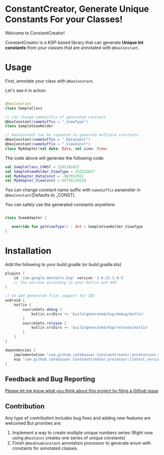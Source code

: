 # ConstantCreator, Generate Unique Constants For your Classes!

Welcome to ConstantCreator!

ConstantCreator is a KSP-based library that can generate <b>Unique Int constants</b>
from your classes that are annotated with `@HasConstant`.

# Usage

First, annotate your class with `@HasConstant`.

Let's see it in action:

```kotlin 

@HasConstant
class SampleClass

// Can change nameSuffix of generated constant.
@HasConstant(nameSuffix = "_ViewType")
class SampleViewHolder

// HasConstant can be repeated to generate multiple constants.
@HasConstant(nameSuffix = "_DataConst")
@HasConstant(nameSuffix = "_ViewConst")
class MyAdapter(val data: Data, val view: View)

```

The code above will generate the following code:

```kotlin
val SampleClass_CONST = 1292182827
val SampleViewHolder_ViewType = 232312827
val MyAdapter_DataConst = -987012921
val MyAdapter_ViewConst = 65756129218

```

You can change constant name suffix with `nameSuffix` parameter in `@HasConstant`(Defaults to _CONST).

You can safely use the generated constants anywhere:

```kotlin 

class SomeAdapter {

   override fun getViewType() : Int = SampleViewHolder_ViewType
}

```

# Installation

Add the following to your build.gradle (or build.gradle.kts)

```groovy
plugins {
    id 'com.google.devtools.ksp' version '1.6.21-1.0.5'
    // the version according to your Kotlin and KSP
}

// to add generated files support for IDE
android {
    kotlin {
        sourceSets.debug {
            kotlin.srcDirs += 'build/generated/ksp/debug/kotlin'
        }
        sourceSets.release {
            kotlin.srcDirs += 'build/generated/ksp/release/kotlin'
        }
    }
}

dependencies {
    implementation "com.github.cafebazaar.ConstantCreator:annotations:{latest_version}"
    ksp "com.github.cafebazaar.ConstantCreator:processor:{latest_version}"
}

```

## Feedback and Bug Reporting

[Please let me know what you think about this project by filing a Github issue](https://github.com/cafebazaar/ConstantCreator/issues)

## Contribution

Any type of contribution includes bug fixes and adding new features are welcomed ‌But priorities are:

1. Implement a way to create multiple unique numbers series (Right now using `@HasConst` creates one series of unique constants)
2. Finish `@HasEnumConstant` annotation processor to generate enum with constants for annotated classes.
